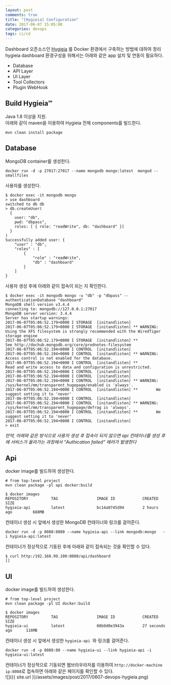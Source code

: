 ```yaml
---
layout: post
comments: true
title: "[Hygieia] Configuration"
date: 2017-06-07 15:05:00
categories: devops
tags: ci/cd
---
```


Dashboard 오픈소스인 [Hygieia](https://github.com/capitalone/Hygieia) 를 Docker 환경에서 구축하는 방법에 대하여 정리   
hygieia dashboard 환경구성을 위해서는 아래와 같은 app 설치 및 연동이 필요하다.   
* Database
* API Layer
* UI Layer
* Tool Collectors
* Plugin WebHook

## Build Hygieia℠
Java 1.8 이상을 지원.   
아래와 같이 maven을 이용하여 Hygieia 전체 components를 빌드한다.
```
mvn clean install package
```

## Database
MongoDB container를 생성한다.
```
docker run -d -p 27017:27017 --name mongodb mongo:latest  mongod --smallfiles
```
    
사용자를 생성한다.
```
$ docker exec -it mongodb mongo
> use dashboard
switched to db db
> db.createUser(
  {
    user: "db",
    pwd: "dbpass",
    roles: [ { role: "readWrite", db: "dashboard" }]
  }
)
Successfully added user: {
	"user" : "db",
	"roles" : [
		{
			"role" : "readWrite",
			"db" : "dashboard"
		}
	]
}
``` 
    
사용자 생성 후에 아래와 같이 접속이 되는 지 확인한다.    
``` 
$ docker exec -it mongodb mongo -u "db" -p "dbpass" --authenticationDatabase "dashboard"
MongoDB shell version v3.4.4
connecting to: mongodb://127.0.0.1:27017
MongoDB server version: 3.4.4
Server has startup warnings:
2017-06-07T05:06:52.179+0000 I STORAGE  [initandlisten]
2017-06-07T05:06:52.179+0000 I STORAGE  [initandlisten] ** WARNING: Using the XFS filesystem is strongly recommended with the WiredTiger storage engine
2017-06-07T05:06:52.179+0000 I STORAGE  [initandlisten] **          See http://dochub.mongodb.org/core/prodnotes-filesystem
2017-06-07T05:06:52.194+0000 I CONTROL  [initandlisten]
2017-06-07T05:06:52.194+0000 I CONTROL  [initandlisten] ** WARNING: Access control is not enabled for the database.
2017-06-07T05:06:52.194+0000 I CONTROL  [initandlisten] **          Read and write access to data and configuration is unrestricted.
2017-06-07T05:06:52.194+0000 I CONTROL  [initandlisten]
2017-06-07T05:06:52.194+0000 I CONTROL  [initandlisten]
2017-06-07T05:06:52.194+0000 I CONTROL  [initandlisten] ** WARNING: /sys/kernel/mm/transparent_hugepage/enabled is 'always'.
2017-06-07T05:06:52.194+0000 I CONTROL  [initandlisten] **        We suggest setting it to 'never'
2017-06-07T05:06:52.194+0000 I CONTROL  [initandlisten]
2017-06-07T05:06:52.194+0000 I CONTROL  [initandlisten] ** WARNING: /sys/kernel/mm/transparent_hugepage/defrag is 'always'.
2017-06-07T05:06:52.194+0000 I CONTROL  [initandlisten] **        We suggest setting it to 'never'
2017-06-07T05:06:52.194+0000 I CONTROL  [initandlisten]
> exit
```
_만약, 아래와 같은 방식으로 사용자 생성 후 접속이 되지 않으면 api 컨테이너를 생성 후에 서비스가 올라가는 과정에서 “Authication failed” 에러가 발생한다_

## Api
docker image를 빌드하여 생성한다.
```
# from top-level project
mvn clean package -pl api docker:build

$ docker images
REPOSITORY          TAG                 IMAGE ID            CREATED             SIZE
hygieia-api         latest              bc14a0745d94        2 hours ago         688MB
```
    
컨테이너 생성 시 앞에서 생성한 MongoDB 컨테이너와 링크를 걸어준다.
```
docker run -d -p 8080:8080 --name hygieia-api --link mongodb:mongo   -i hygieia-api:latest 
```
   
컨테이너가 정상적으로 기동된 후에 아래와 같이 접속되는 것을 확인할 수 있다.
```
$ curl http:/192.168.99.100:8080/api/dashboard
[]
```

## UI
docker image를 빌드하여 생성한다.
```
# from top-level project
mvn clean package -pl UI docker:build

$ docker images
REPOSITORY          TAG                 IMAGE ID            CREATED             SIZE
hygieia-ui          latest              08b9d0e3943a        27 seconds ago      116MB
```
    
컨테이너 생성 시 앞에서 생성한 `hygieia-api `와 링크를 걸어준다.
```
docker run -d -p 8088:80 --name hygieia-ui --link hygieia-api -i hygieia-ui:latest
```
    
컨테이너가 정상적으로 기동되면 웹브라우라저를 이용하여 `http://docker-machine ip:8088`로 접속하면 아래와 같은 페이지를 확인할 수 있다.   
![]({{ site.url }}/assets/images/post/2017/0607-devops-hygieia.png)


